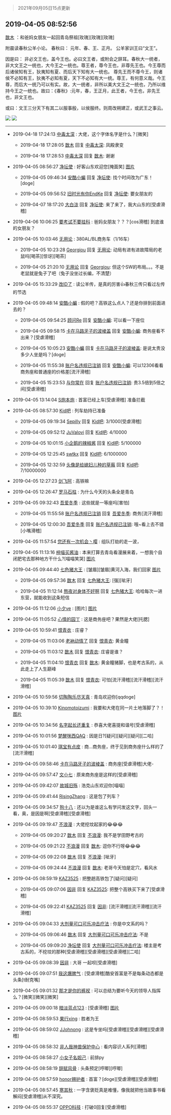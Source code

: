 > 2021年09月05日15点更新
<link rel="stylesheet" href="https://cdn.jsdelivr.net/gh/taotie6/sampleJSON@main/css/photo_show.css">


 ## 2019-04-05 08:52:56 

 [㪚木](https://www.coolapk.com/feed/11084932?shareKey=M2ZjOWNhNzQwNWUwNjEzMTc0YTI~) ：和爸妈女朋友一起回青岛祭祖[玫瑰][玫瑰][玫瑰]

附晨读春秋公羊小论。
春秋曰：
元年、春、王、正月。
公羊家训王曰“文王”。

因是曰：
非必文王也，盖今王也。必曰文王者，或附会之辞耳。春秋大一统者，非大文王之一统也，大今王之一统也。尊王者，尊今王也，非尊先王也<!--break-->。今王尊而后诸侯知有王，狄夷知有夏、而后天下知有大一统也。
尊先王而不尊今王，则诸侯不必知有王，狄夷不必知有夏，天下不必知有大一统。尊王，有何意义哉。今王尊，而后大一统乃可以有实。故，大一统者，非所以美大文王之一统也，乃所以维持今王之一统也。故曰：《春秋》:元年，春，王正月，此王者，今王也，非先王也，非文王也。

或曰：文王三分天下有其二以服事殷，以侯服终。则周改朔建正，或武王之事云。 

<div class="album">
<img class="img-item" src="http://image.coolapk.com/feed/2019/0405/08/1081091_1554425571_0831@3325x2494.jpg" />
<img class="img-item" src="http://image.coolapk.com/feed/2019/0405/08/1081091_1554425573_8804@1080x1104.jpg" />
</div>

 ------- 

- 2019-04-18 17:24:13 [中毒太深](uid=1159927) : 大佬，这个字体名字是什么？[微笑] 

    - 2019-04-18 17:28:05 [㪚木](uid=1081091) 回复 [中毒太深](uid=1159927): 凤殿隶变 

    - 2019-04-18 17:28:53 [中毒太深](uid=1159927) 回复 [㪚木](uid=1081091): 谢谢 

- 2019-04-05 08:56:27 [净坛使](uid=1518317) : 好客山东欢迎您[掩面笑] [图片](http://image.coolapk.com/feed/2019/0405/08/1518317_1554425785_1428@742x566.jpg)

    - 2019-04-05 09:46:34 [安酷小蝙](uid=1010796) 回复 [净坛使](uid=1518317): 找个时间改为广东！[doge] 

    - 2019-04-05 09:56:52 [旧时光有你EndKe](uid=730697) 回复 [净坛使](uid=1518317): 要女朋友的 

    - 2019-04-07 18:17:20 [大白泷](uid=676873) 回复 [净坛使](uid=1518317): 来了来了，我大山东的[受虐滑稽] 

- 2019-04-06 10:06:25 [要考试不要挂科](uid=1332251) : 爸妈女朋友？？？[cos滑稽]
到底谁的女朋友？ 

- 2019-04-05 10:03:46 [无用论](uid=718653) : 380AL/BL商务车（1/16车） 

    - 2019-04-05 10:23:28 [Georgiou](uid=780327) 回复 [无用论](uid=718653): 动局有进有进故障局的老鼠吗[喝茶][惊讶][喝茶] 

    - 2019-04-05 21:20:10 [无用论](uid=718653) 回复 [Georgiou](uid=780327): 但这个SW的布局。。。不是老鼠就是兔子了吧（兔子没坐过长编，不清楚） 

- 2019-04-05 15:33:29 [改ID了](uid=2025314) : 读公羊传，是真的厉害👍春秋三传只看过左传的节选 

- 2019-04-05 09:48:14 [安酷小蝙](uid=1010796) : 假的吧？高铁这么点人？还是你排到前面进去的？ 

    - 2019-04-05 09:54:25 [顾问Re](uid=886479) 回复 [安酷小蝙](uid=1010796): 可以看一下座位 

    - 2019-04-05 09:58:15 [卡在马路牙子的波棱盖](uid=750489) 回复 [安酷小蝙](uid=1010796): 商务座看不出来？[受虐滑稽] 

    - 2019-04-05 10:05:23 [安酷小蝙](uid=1010796) 回复 [卡在马路牙子的波棱盖](uid=750489): 是说太贵没多少人坐是吗？[doge] 

    - 2019-04-05 11:55:38 [账户名违规已注销](uid=1039732) 回复 [安酷小蝙](uid=1010796): 可以12306看看商务座和普通座的价格差[流汗滑稽] 

    - 2019-04-05 15:23:53 [与你常在](uid=984731) 回复 [账户名违规已注销](uid=1039732): 贵3.5倍到5倍之间[受虐滑稽] 

- 2019-04-05 13:14:04 [S炮本炮](uid=1394623) : 首富已经上车[受虐滑稽]  准备拦截 

- 2019-04-05 08:57:30 [Kid吧](uid=531105) : 列车劫持已准备 

    - 2019-04-05 09:19:34 [Sepilly](uid=1042159) 回复 [Kid吧](uid=531105): 3/1000[受虐滑稽] 

    - 2019-04-05 09:52:12 [JuValovi](uid=1780252) 回复 [Kid吧](uid=531105): 4/10000 

    - 2019-04-05 10:01:15 [小企鹅的辣椒酱](uid=811615) 回复 [Kid吧](uid=531105): 5/100000 

    - 2019-04-05 12:25:45 [swtkx](uid=790461) 回复 [Kid吧](uid=531105): 6/1000000 

    - 2019-04-05 12:32:59 [头像是给媳妇儿种的草莓](uid=937268) 回复 [Kid吧](uid=531105): 7/10000000 

- 2019-04-05 12:27:23 [剑飞阿](uid=1634915) : 高铁嘛 

- 2019-04-05 12:26:47 [罗马石柱](uid=731761) : 为什么今天的头条全是青岛 

- 2019-04-05 09:32:43 [吾爱冬季](uid=853318) : 这些就是一等座吗[害怕] 

    - 2019-04-05 11:55:58 [账户名违规已注销](uid=1039732) 回复 [吾爱冬季](uid=853318): 商务[流汗滑稽] 

    - 2019-04-05 12:00:30 [吾爱冬季](uid=853318) 回复 [账户名违规已注销](uid=1039732): 哦~看上去不错[小嘴滑稽] 

- 2019-04-05 11:57:54 [您还有一次机会丶嘤](uid=1083983) : 组队打劫的走一波， 

- 2019-04-05 11:13:16 [梓喵买酱油](uid=653628) : 本来打算去青岛看漫展来着，一想我个自闭肥宅去那种地方干什么?[喵喵笑哭] [图片](http://image.coolapk.com/feed/2019/0405/11/653628_1554433994_7574@702x552.jpg)

- 2019-04-05 09:44:40 [七色猪大王](uid=560239) : [皱眉][皱眉]黄河入海，我们回家 [图片](http://image.coolapk.com/feed/2019/0405/09/560239_1554428678_1797@1080x1920.jpg)

    - 2019-04-05 09:57:36 [㪚木](uid=1081091) 回复 [七色猪大王](uid=560239): [强][呲牙] 

    - 2019-04-05 11:12:14 [熬夜对身体不好啊](uid=1541994) 回复 [七色猪大王](uid=560239): 哈哈每次一进东营，就能收到这条短信 

- 2019-04-05 11:12:06 [小夕ve](uid=562199) : [图片] [图片](http://image.coolapk.com/feed/2019/0405/11/562199_1554433924_0768@1024x1024.jpg)

- 2019-04-05 11:05:52 [心情的园丁](uid=1728513) : 这是商务座吧？果然是大佬[托腮] 

- 2019-04-05 10:59:41 [恨青衣](uid=1108333) : 庄睿？ 

    - 2019-04-05 11:03:06 [老衲动情了](uid=961051) 回复 [恨青衣](uid=1108333): 黄金瞳 

    - 2019-04-05 11:03:12 [㪚木](uid=1081091) 回复 [恨青衣](uid=1108333): 庄睿是谁？ 

    - 2019-04-05 11:04:10 [恨青衣](uid=1108333) 回复 [㪚木](uid=1081091): 黄金瞳猪脚，也是考古系的，从此走上了人生巅峰 

    - 2019-04-05 11:05:39 [㪚木](uid=1081091) 回复 [恨青衣](uid=1108333): 可怕[流汗滑稽][流汗滑稽][流汗滑稽] 

- 2019-04-05 10:59:56 [切陶陶乐尽天真](uid=737950) : 青岛欢迎你[qqdoge] 

- 2019-04-05 10:39:10 [Kinomotoizumi](uid=1792429) : 我要和大佬在同一片土地落脚了？！ [图片](http://image.coolapk.com/feed/2019/0405/10/1792429_1554431948_4052@1080x2340.jpg)

- 2019-04-05 10:34:56 [名字起长还重复](uid=485854) : 恭喜大佬喜提和谐号[受虐滑稽] 

- 2019-04-05 10:01:56 [梦醒咪西QAQ](uid=1444673) : 因是日?[疑问][疑问][疑问][二哈] 

- 2019-04-05 10:01:40 [琪宝有点皮](uid=2083094) : 商...商务座，终于见到商务座什么样的了[流汗滑稽] 

- 2019-04-05 09:58:46 [卡在马路牙子的波棱盖](uid=750489) : 商务座[受虐滑稽]大佬- 

- 2019-04-05 09:57:47 [文小七](uid=1641994) : 原来商务座是这样的[受虐滑稽] 

- 2019-04-05 09:42:07 [故城旧殇](uid=930437) : 浩克山东欢迎你[喵喵] 

- 2019-04-05 09:41:44 [RisingZhang](uid=1604642) : 这是包了列车？ 

- 2019-04-05 09:34:57 [狗十八](uid=1812189) : 还以为是谁这么有学问发这文字，回头一看，奥，是因是啊[受虐滑稽][受虐滑稽] 

- 2019-04-05 09:19:47 [不浪漫](uid=1293716) : 大佬挖坟起家的😂😂😂 

    - 2019-04-05 09:20:27 [㪚木](uid=1081091) 回复 [不浪漫](uid=1293716): 我不是学田野考古的 

    - 2019-04-05 09:21:22 [不浪漫](uid=1293716) 回复 [㪚木](uid=1081091): 逗你不行呀😂😂😂 

    - 2019-04-05 09:22:08 [㪚木](uid=1081091) 回复 [不浪漫](uid=1293716): [呲牙] 

    - 2019-04-05 09:24:44 [不浪漫](uid=1293716) 回复 [㪚木](uid=1081091): 老哥今天怕是定穴，看风水 

- 2019-04-05 08:59:19 [KAZ3525](uid=1464297) : 把整趟高铁包了[疑问][疑问] 

    - 2019-04-05 09:07:06 [因非](uid=735855) 回复 [KAZ3525](uid=1464297): 把整个高铁买下来了[受虐滑稽] 

    - 2019-04-05 09:22:41 [KAZ3525](uid=1464297) 回复 [因非](uid=735855): [流汗滑稽][流汗滑稽][流汗滑稽] 

- 2019-04-05 09:04:33 [大剂量可口可乐冲击疗法](uid=1910578) : 你是中文系的吗？ 

    - 2019-04-05 09:06:46 [㪚木](uid=1081091) 回复 [大剂量可口可乐冲击疗法](uid=1910578): 不是 

    - 2019-04-05 09:09:20 [净坛使](uid=1518317) 回复 [大剂量可口可乐冲击疗法](uid=1910578): 楼主是考古系的，不挖坟的那种[受虐滑稽][受虐滑稽][受虐滑稽][二哈] 

- 2019-04-05 09:08:39 [因非](uid=735855) : 大哥 一起呗[受虐滑稽] 

- 2019-04-05 09:07:51 [我这爆脾气](uid=1350902) : [受虐滑稽]酷安首富是不是每条动态都是头条[t耐克嘴] 

- 2019-04-05 09:01:32 [那才是你的裤衩](uid=919263) : 可以总结为要听今天的领导人指挥么？[微笑][微笑][微笑] 

- 2019-04-05 09:00:18 [暗淡蓝点123](uid=1344735) : [受虐滑稽] [图片](http://image.coolapk.com/feed/2019/0405/09/1344735_1554426016_7413@825x960.jpg)

- 2019-04-05 08:59:53 [果行xing](uid=2409387) : 胜者为王 

- 2019-04-05 08:59:02 [JJohnong](uid=424899) : 这是专坐吗[受虐滑稽][受虐滑稽][受虐滑稽] 

- 2019-04-05 08:58:32 [非人哉神兽保护中心](uid=1708059) : 看内容识人系列[滑稽] 

- 2019-04-05 08:58:27 [小女子名妲己](uid=1397642) : 前排py 

- 2019-04-05 08:58:19 [辞赋风骨](uid=875865) : 头条预定[哼唧][哼唧] 

- 2019-04-05 08:57:59 [honor拥护者](uid=1420434) : 首富？[doge][受虐滑稽][受虐滑稽] 

- 2019-04-05 08:57:45 [寒其秋](uid=1569076) : 一字含褒贬真是难懂，像我就把他当故事书看解闷[受虐滑稽]从不深究。 

- 2019-04-05 08:55:37 [OPPO科技](uid=2281316) : 打破0回复[受虐滑稽] 


